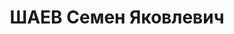 ---
title: ШАЕВ Семен Яковлевич
description: '1894 року народження, м. Київ Київської області, єврей, освіта початкова,
  член ВКП(б). Завідуючий вугільним складом Донецького обкому ВКП(б). Проживав: м.
  Сталіно (м. Донецьк) Донецької області, пр. Інститутський, Будинок уряду, 3-й под''їзд,
  кв. 22.

  Заарештований 20 вересня 1936 року. Виїзною сесією військової колегії Верховного
  Суду СРСР у м. Сталіно (м. Донецьк) 26 березня 1937 року засуджений до розстрілу
  з конфіскацією майна. Вирок приведений до виконання 26 березня 1937 року у м. Сталіно
  (м. Донецьк).

  Реабілітований у 1957 році.'
---